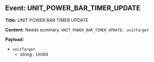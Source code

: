 ## Event: UNIT_POWER_BAR_TIMER_UPDATE

**Title:** UNIT POWER BAR TIMER UPDATE

**Content:**
Needs summary.
`UNIT_POWER_BAR_TIMER_UPDATE: unitTarget`

**Payload:**
- `unitTarget`
  - *string* : UnitId